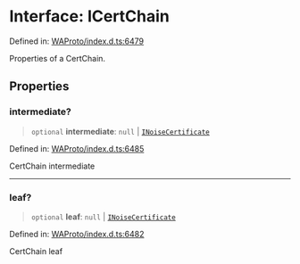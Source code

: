 # Interface: ICertChain

Defined in: [WAProto/index.d.ts:6479](https://github.com/Fokusdotid/Baileys/blob/c2e37a764497a58082d1525ba2f083f341e3eefa/WAProto/index.d.ts#L6479)

Properties of a CertChain.

## Properties

### intermediate?

> `optional` **intermediate**: `null` \| [`INoiseCertificate`](../namespaces/CertChain/interfaces/INoiseCertificate.md)

Defined in: [WAProto/index.d.ts:6485](https://github.com/Fokusdotid/Baileys/blob/c2e37a764497a58082d1525ba2f083f341e3eefa/WAProto/index.d.ts#L6485)

CertChain intermediate

***

### leaf?

> `optional` **leaf**: `null` \| [`INoiseCertificate`](../namespaces/CertChain/interfaces/INoiseCertificate.md)

Defined in: [WAProto/index.d.ts:6482](https://github.com/Fokusdotid/Baileys/blob/c2e37a764497a58082d1525ba2f083f341e3eefa/WAProto/index.d.ts#L6482)

CertChain leaf

